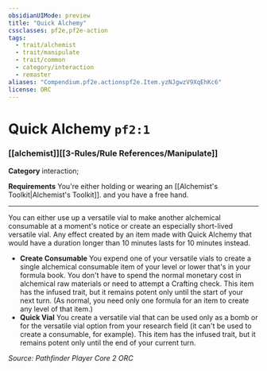 ```yaml
---
obsidianUIMode: preview
title: "Quick Alchemy"
cssclasses: pf2e,pf2e-action
tags:
  - trait/alchemist
  - trait/manipulate
  - trait/common
  - category/interaction
  - remaster
aliases: "Compendium.pf2e.actionspf2e.Item.yzNJgwzV9XqEhKc6"
license: ORC
---
```

# Quick Alchemy `pf2:1`

### [[alchemist]][[3-Rules/Rule References/Manipulate]]

**Category** interaction; 




**Requirements** You're either holding or wearing an [[Alchemist's Toolkit|Alchemist's Toolkit]]. and you have a free hand.

* * *

You can either use up a versatile vial to make another alchemical consumable at a moment's notice or create an especially short-lived versatile vial. Any effect created by an item made with Quick Alchemy that would have a duration longer than 10 minutes lasts for 10 minutes instead.

*   **Create Consumable** You expend one of your versatile vials to create a single alchemical consumable item of your level or lower that's in your formula book. You don't have to spend the normal monetary cost in alchemical raw materials or need to attempt a Crafting check. This item has the infused trait, but it remains potent only until the start of your next turn. (As normal, you need only one formula for an item to create any level of that item.)
*   **Quick Vial** You create a versatile vial that can be used only as a bomb or for the versatile vial option from your research field (it can't be used to create a consumable, for example). This item has the infused trait, but it remains potent only until the end of your current turn.

*Source: Pathfinder Player Core 2*
*ORC*